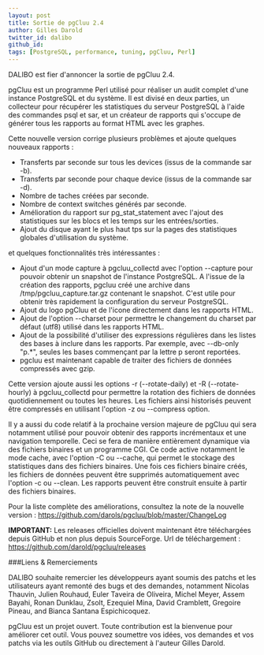 ```yaml
---
layout: post
title: Sortie de pgCluu 2.4
author: Gilles Darold
twitter_id: dalibo
github_id: 
tags: [PostgreSQL, performance, tuning, pgCluu, Perl]
---
```

DALIBO est fier d'annoncer la sortie de pgCluu 2.4.

pgCluu est un programme Perl utilisé pour réaliser un audit complet d'une instance PostgreSQL
et du système. Il est divisé en deux parties, un collecteur pour récupérer les statistiques
du serveur PostgreSQL à l'aide des commandes psql et sar, et un créateur de rapports qui s'occupe
de générer tous les rapports au format HTML avec les graphes.

<!--MORE-->

Cette nouvelle version corrige plusieurs problèmes et ajoute quelques nouveaux rapports :

  * Transferts par seconde sur tous les devices (issus de la commande sar -b).
  * Transferts par seconde pour chaque device (issus de la commande sar -d).
  * Nombre de taches créées par seconde.
  * Nombre de context switches générés par seconde.
  * Amélioration du rapport sur pg_stat_statement avec l'ajout des statistiques sur les blocs et les temps sur les entrées/sorties.
  * Ajout du disque ayant le plus haut tps sur la pages des statistiques globales d'utilisation du système.

et quelques fonctionnalités très intéressantes :

  * Ajout d'un mode capture à pgcluu_collectd avec l'option --capture pour pouvoir obtenir un snapshot de l'instance PostgreSQL. A l'issue de la création des rapports, pgcluu créé une archive dans /tmp/pgcluu_capture.tar.gz contenant le snapshot. C'est utile pour obtenir très rapidement la configuration du serveur PostgreSQL.
  * Ajout du logo pgCluu et de l'icone directement dans les rapports HTML.
  * Ajout de l'option --charset pour permettre le changement du charset par défaut (utf8) utilisé dans les rapports HTML.
  * Ajout de la possibilité d'utiliser des expressions régulières dans les listes des bases à inclure dans les rapports. Par exemple, avec --db-only "p.*", seules les bases commençant par la lettre p seront reportées.
  * pgcluu est maintenant capable de traiter des fichiers de données compressés avec gzip.

Cette version ajoute aussi les options -r (--rotate-daily) et -R (--rotate-hourly) à pgcluu_collectd pour permettre la rotation des fichiers de données quotidiennement ou toutes les heures. Les fichiers ainsi historisés peuvent être compressés en utilisant l'option -z ou --compress option.

Il y a aussi du code relatif à la prochaine version majeure de pgCluu qui sera notamment utilisé pour pouvoir obtenir des rapports incrémentaux et une navigation temporelle. Ceci se fera de manière entièrement dynamique via des fichiers binaires et un programme CGI. Ce code active notamment le mode cache, avec l'option -C ou --cache, qui permet le stockage des statistiques dans des fichiers binaires. Une fois ces fichiers binaire créés, les fichiers de données peuvent être supprimés automatiquement avec l'option -c ou --clean. Les rapports peuvent être construit ensuite à partir des fichiers binaires.

Pour la liste complète des améliorations, consultez la note de la nouvelle version :
https://github.com/darols/pgcluu/blob/master/ChangeLog

**IMPORTANT:** Les releases officielles doivent maintenant être téléchargées depuis
GitHub et non plus depuis SourceForge. Url de téléchargement : https://github.com/darold/pgcluu/releases

###Liens & Remerciements

DALIBO souhaite remercier les développeurs ayant soumis des patchs et les utilisateurs ayant
remonté des bugs et des demandes, notamment Nicolas Thauvin, Julien Rouhaud, Euler Taveira de Oliveira,
Michel Meyer, Assem Bayahi, Ronan Dunklau, Zsolt, Ezequiel Mina, David Cramblett, Gregoire Pineau,
and Bianca Santana Espichicoquez.

pgCluu est un projet ouvert. Toute contribution est la bienvenue pour améliorer cet outil.
Vous pouvez soumettre vos idées, vos demandes et vos patchs via les outils GitHub ou directement
à l'auteur Gilles Darold.


